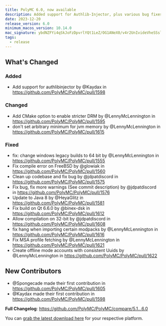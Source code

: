 ```yaml
---
title: PolyMC 6.0, now available
description: Added support for Authlib-Injector, plus various bug fixes.
date: 2023-12-20
release_version: 6.0
minimum_macos_version: 10.14.0
mac_signature: ybdNZFYi4qSkJoFzDpvrlYQt1LeZ/OG1ANeX0/v4r2UnIvideVheSSsl++Je2bgQm88PqOqtggrnQepDj4I8Cw==
tags:
  - release
---
```


## What's Changed

### Added
* Add support for authlibinjector by @Kaydax in https://github.com/PolyMC/PolyMC/pull/1598

### Changed
* Add CMake option to enable stricter DRM by @LennyMcLennington in https://github.com/PolyMC/PolyMC/pull/1595
* don't set arbitrary minimum for jvm memory by @LennyMcLennington in https://github.com/PolyMC/PolyMC/pull/1615

### Fixed
* fix: change windows legacy builds to 64 bit by @LennyMcLennington in https://github.com/PolyMC/PolyMC/pull/1555
* Fix compile error on FreeBSD by @glowiak in https://github.com/PolyMC/PolyMC/pull/1560
* Clean up codebase and fix bug by @jdpatdiscord in https://github.com/PolyMC/PolyMC/pull/1575
* Fix bug, fix more warnings (See commit description) by @jdpatdiscord in https://github.com/PolyMC/PolyMC/pull/1576
* Update to Java 8 by @HeyaGlitz in https://github.com/PolyMC/PolyMC/pull/1581
* Fix build on Qt 6.6.0 by @binex-dsk in https://github.com/PolyMC/PolyMC/pull/1612
* Allow compilation on 32-bit by @jdpatdiscord in https://github.com/PolyMC/PolyMC/pull/1608
* fix hang when importing certain modpacks by @LennyMcLennington in https://github.com/PolyMC/PolyMC/pull/1616
* Fix MSA profile fetching by @LennyMcLennington in https://github.com/PolyMC/PolyMC/pull/1621
* Create offline mode accounts with consistent Uuids by @LennyMcLennington in https://github.com/PolyMC/PolyMC/pull/1622

## New Contributors
* @Spongecade made their first contribution in https://github.com/PolyMC/PolyMC/pull/1605
* @Kaydax made their first contribution in https://github.com/PolyMC/PolyMC/pull/1598

**Full Changelog**: https://github.com/PolyMC/PolyMC/compare/5.1...6.0

You can [grab the latest download here](/download) for your respective platform.
